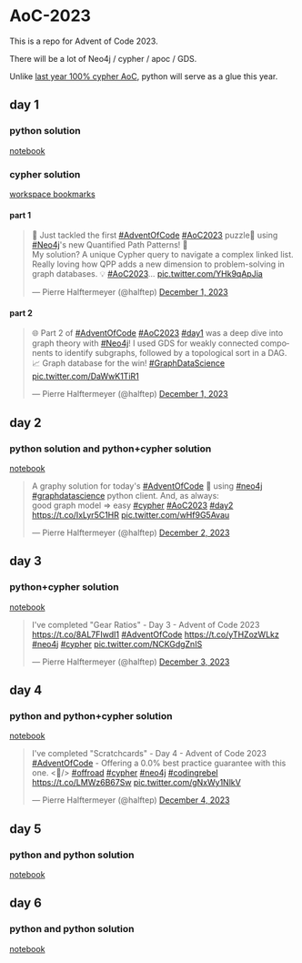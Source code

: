 # AoC-2023

This is a repo for Advent of Code 2023.

There will be a lot of Neo4j / cypher / apoc / GDS.

Unlike [last year 100% cypher AoC](https://github.com/halftermeyer/AoC-2022-cypher), python will serve as a glue this year.

## day 1

### python solution

[notebook](day01/day01.ipynb)

### cypher solution

[workspace bookmarks](day01/day_01_neo4j_workspace_bookmarks.csv)

#### part 1

<blockquote class="twitter-tweet" data-theme="dark"><p lang="en" dir="ltr">🎉 Just tackled the first <a href="https://twitter.com/hashtag/AdventOfCode?src=hash&amp;ref_src=twsrc%5Etfw">#AdventOfCode</a> <a href="https://twitter.com/hashtag/AoC2023?src=hash&amp;ref_src=twsrc%5Etfw">#AoC2023</a> puzzle🧩 using <a href="https://twitter.com/hashtag/Neo4j?src=hash&amp;ref_src=twsrc%5Etfw">#Neo4j</a>&#39;s new Quantified Path Patterns! 🚀<br>My solution? A unique Cypher query to navigate a complex linked list. Really loving how QPP adds a new dimension to problem-solving in graph databases. 💡 <a href="https://twitter.com/hashtag/AoC2023?src=hash&amp;ref_src=twsrc%5Etfw">#AoC2023</a>… <a href="https://t.co/YHk9qApJia">pic.twitter.com/YHk9qApJia</a></p>&mdash; Pierre Halftermeyer (@halftep) <a href="https://twitter.com/halftep/status/1730620772828303525?ref_src=twsrc%5Etfw">December 1, 2023</a></blockquote>

#### part 2

<blockquote class="twitter-tweet" data-theme="dark"><p lang="en" dir="ltr"><p lang="en" dir="ltr">🌐 Part 2 of <a href="https://twitter.com/hashtag/AdventOfCode?src=hash&amp;ref_src=twsrc%5Etfw">#AdventOfCode</a> <a href="https://twitter.com/hashtag/AoC2023?src=hash&amp;ref_src=twsrc%5Etfw">#AoC2023</a> <a href="https://twitter.com/hashtag/day1?src=hash&amp;ref_src=twsrc%5Etfw">#day1</a> was a deep dive into graph theory with <a href="https://twitter.com/hashtag/Neo4j?src=hash&amp;ref_src=twsrc%5Etfw">#Neo4j</a>! I used GDS for weakly connected components to identify subgraphs, followed by a topological sort in a DAG. 📈 Graph database for the win! <a href="https://twitter.com/hashtag/GraphDataScience?src=hash&amp;ref_src=twsrc%5Etfw">#GraphDataScience</a> <a href="https://t.co/DaWwK1TiR1">pic.twitter.com/DaWwK1TiR1</a></p>&mdash; Pierre Halftermeyer (@halftep) <a href="https://twitter.com/halftep/status/1730620951392289213?ref_src=twsrc%5Etfw">December 1, 2023</a></blockquote>

## day 2

### python solution and python+cypher solution

[notebook](day02/day02.ipynb)

<blockquote class="twitter-tweet" data-media-max-width="560"><p lang="en" dir="ltr">A graphy solution for today&#39;s <a href="https://twitter.com/hashtag/AdventOfCode?src=hash&amp;ref_src=twsrc%5Etfw">#AdventOfCode</a> 🧩 using <a href="https://twitter.com/hashtag/neo4j?src=hash&amp;ref_src=twsrc%5Etfw">#neo4j</a> <a href="https://twitter.com/hashtag/graphdatascience?src=hash&amp;ref_src=twsrc%5Etfw">#graphdatascience</a> python client. And, as always:<br>good graph model =&gt; easy <a href="https://twitter.com/hashtag/cypher?src=hash&amp;ref_src=twsrc%5Etfw">#cypher</a> <a href="https://twitter.com/hashtag/AoC2023?src=hash&amp;ref_src=twsrc%5Etfw">#AoC2023</a> <a href="https://twitter.com/hashtag/day2?src=hash&amp;ref_src=twsrc%5Etfw">#day2</a> <a href="https://t.co/IxLyr5C1HR">https://t.co/IxLyr5C1HR</a> <a href="https://t.co/wHf9G5Avau">pic.twitter.com/wHf9G5Avau</a></p>&mdash; Pierre Halftermeyer (@halftep) <a href="https://twitter.com/halftep/status/1730965395970937311?ref_src=twsrc%5Etfw">December 2, 2023</a></blockquote>

## day 3

### python+cypher solution

[notebook](day03/day03.ipynb)

<blockquote class="twitter-tweet" data-media-max-width="560"><p lang="en" dir="ltr">I&#39;ve completed &quot;Gear Ratios&quot; - Day 3 - Advent of Code 2023 <a href="https://t.co/8AL7FIwdI1">https://t.co/8AL7FIwdI1</a> <a href="https://twitter.com/hashtag/AdventOfCode?src=hash&amp;ref_src=twsrc%5Etfw">#AdventOfCode</a> <a href="https://t.co/yTHZozWLkz">https://t.co/yTHZozWLkz</a> <a href="https://twitter.com/hashtag/neo4j?src=hash&amp;ref_src=twsrc%5Etfw">#neo4j</a> <a href="https://twitter.com/hashtag/cypher?src=hash&amp;ref_src=twsrc%5Etfw">#cypher</a> <a href="https://t.co/NCKGdgZnIS">pic.twitter.com/NCKGdgZnIS</a></p>&mdash; Pierre Halftermeyer (@halftep) <a href="https://twitter.com/halftep/status/1731356977635172830?ref_src=twsrc%5Etfw">December 3, 2023</a></blockquote>

## day 4

### python and python+cypher solution

[notebook](day04/day04.ipynb)

<blockquote class="twitter-tweet" data-media-max-width="560"><p lang="en" dir="ltr">I&#39;ve completed &quot;Scratchcards&quot; - Day 4 - Advent of Code 2023 <a href="https://twitter.com/hashtag/AdventOfCode?src=hash&amp;ref_src=twsrc%5Etfw">#AdventOfCode</a> - Offering a 0.0% best practice guarantee with this one. &lt;🍝/&gt; <a href="https://twitter.com/hashtag/offroad?src=hash&amp;ref_src=twsrc%5Etfw">#offroad</a> <a href="https://twitter.com/hashtag/cypher?src=hash&amp;ref_src=twsrc%5Etfw">#cypher</a> <a href="https://twitter.com/hashtag/neo4j?src=hash&amp;ref_src=twsrc%5Etfw">#neo4j</a> <a href="https://twitter.com/hashtag/codingrebel?src=hash&amp;ref_src=twsrc%5Etfw">#codingrebel</a> <a href="https://t.co/LMWz6B67Sw">https://t.co/LMWz6B67Sw</a> <a href="https://t.co/gNxWy1NlkV">pic.twitter.com/gNxWy1NlkV</a></p>&mdash; Pierre Halftermeyer (@halftep) <a href="https://twitter.com/halftep/status/1731787987984261282?ref_src=twsrc%5Etfw">December 4, 2023</a></blockquote>

## day 5

### python and python solution

[notebook](day05/day05.ipynb)

## day 6

### python and python solution

[notebook](day06/day06.ipynb)